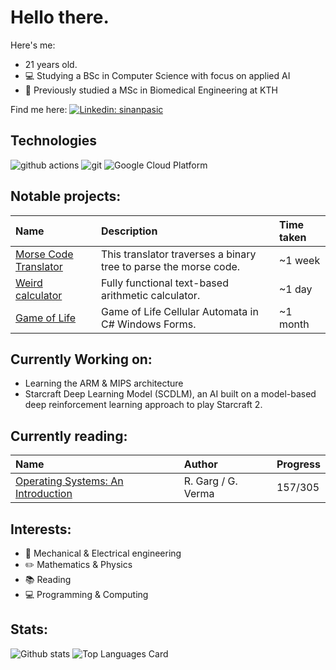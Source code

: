 # Hello there.
Here's me:
- 21 years old.
- 💻 Studying a BSc in Computer Science with focus on applied AI<br>
- 🧬 Previously studied a MSc in Biomedical Engineering at KTH<br>

Find me here:
[![Linkedin: sinanpasic](https://img.shields.io/badge/-sinanpasic-blue?style=flat-square&logo=Linkedin&logoColor=white&link=https://www.linkedin.com/in/sinanpasic/)](https://www.linkedin.com/in/sinanpasic/)

## Technologies
<p>
  <img alt="github actions" src="https://img.shields.io/badge/-Github_Actions-2088FF?style=flat-square&logo=github-actions&logoColor=white" />
  <img alt="git" src="https://img.shields.io/badge/-Git-F05032?style=flat-square&logo=git&logoColor=white" />
  <img alt="Google Cloud Platform" src="https://img.shields.io/badge/-Google_Cloud_Platform-1a73e8?style=flat-square&logo=google-cloud&logoColor=white" />
</p>

## Notable projects: <br>
| Name | Description | Time taken |
| :--- | :--- | :--- |
| [Morse Code Translator](https://github.com/BolvarsDad/morse-translator-C) | This translator traverses a binary tree to parse the morse code. | ~1 week |
| [Weird calculator](https://github.com/BolvarsDad/WeirdCalculator) | Fully functional text-based arithmetic calculator. | ~1 day |
| [Game of Life](https://github.com/BolvarsDad/Game-of-Life) | Game of Life Cellular Automata in C# Windows Forms. | ~1 month |

## Currently Working on: <br>
- Learning the ARM & MIPS architecture <br>
- Starcraft Deep Learning Model (SCDLM), an AI built on a model-based deep reinforcement learning approach to play Starcraft 2.

## Currently reading: <br>
| Name | Author | Progress |
| :--- | :--- | :--- |
| [Operating Systems: An Introduction](https://www.amazon.com/Operating-Systems-Introduction-R-Garg/dp/1942270380) | R. Garg / G. Verma | 157/305 |

## Interests: <br>
- 🦾 Mechanical & Electrical engineering <br>
- ✏️ Mathematics & Physics <br>
- 📚 Reading <br>
- 💻 Programming & Computing

## Stats:

![Github stats](https://github-readme-stats.vercel.app/api?username=BolvarsDad&theme=nord&show_icons=true&count_private=true)
![Top Languages Card](https://github-readme-stats.vercel.app/api/top-langs/?username=BolvarsDad&layout=compact&theme=nord)
